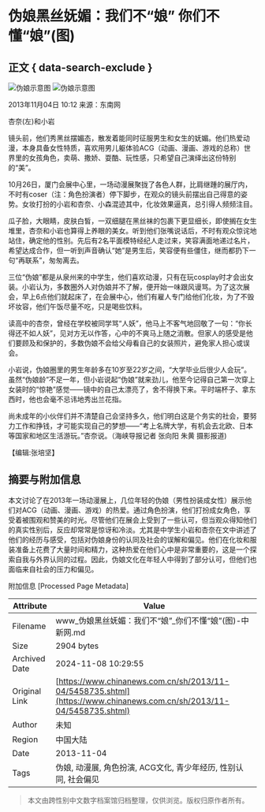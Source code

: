 # 伪娘黑丝妩媚：我们不“娘” 你们不懂“娘”(图)

## 正文 { data-search-exclude }


![伪娘示意图](http://www.chinanews.com/fileftp/2020/03/2020-03-11/U194P4T47D46410F978DT20200311093349.jpg)
![伪娘示意图](http://www.chinanews.com/fileftp/2020/03/2020-03-11/U194P4T47D46410F977DT20200311083723.jpg)

2013年11月04日 10:12 来源：东南网

杏奈(左)和小岩

镜头前，他们秀黑丝摆媚态，散发着能同时征服男生和女生的妩媚。他们热爱动漫，本身具备女性特质，喜欢用男儿躯体验ACG（动画、漫画、游戏的总称）世界里的女孩角色，卖萌、撒娇、耍酷、玩性感，只希望自己演绎出这份特别的“美”。

10月26日，厦门会展中心里，一场动漫展聚拢了各色人群，比肩继踵的展厅内，不时有coser（注：角色扮演者）停下脚步，在观众的镜头前摆出自己得意的姿势。女妆打扮的小岩和杏奈、小森混迹其中，化妆效果逼真，总引得人频频注目。

瓜子脸，大眼睛，皮肤白皙，一双细腿在黑丝袜的包裹下更显细长，即使搁在女生堆里，杏奈和小岩也算得上养眼的美女。听到他们张嘴说话后，不时有观众惊诧地站住，确定他的性别。先后有2名平面模特经纪人走过来，笑容满面地递过名片，希望达成合作，但一听到声音确认“她”是男生后，笑容便有些僵住，继而都扔下一句“再联系”，匆匆离去。

三位“伪娘”都是从泉州来的中学生，他们喜欢动漫，只有在玩cosplay时才会出女装。小岩认为，多数圈外人对伪娘并不了解，便开始一味跟风谩骂。为了这次展会，早上6点他们就起床了，在会展中心，他们有雇人专门给他们化妆，为了不毁坏妆容，他们午饭尽量不吃，只是喝些饮料。

读高中的杏奈，曾经在学校被同学骂“人妖”，他马上不客气地回敬了一句：“你长得还不如人妖”，见对方无以作答，心中的不爽马上随之消散。但家人的感受是他们要顾及和保护的，多数伪娘不会给父母看自己的女装照片，避免家人担心或误会。

小岩说，伪娘圈里的男生年龄多在10岁至22岁之间，“大学毕业后很少人会玩”。虽然“伪娘龄”不足一年，但小岩说起“伪娘”就来劲儿，他至今记得自己第一次穿上女装时的“惊艳”感觉——镜中的自己太漂亮了，舍不得换下来。平时端杯子、拿东西时，他也会毫不忌讳地秀出兰花指。

尚未成年的小伙伴们并不清楚自己会坚持多久，他们明白这是个务实的社会，要努力工作和挣钱，才可能实现自己的梦想——“考上名牌大学，有机会去北欧、日本等国家和地区生活游玩。”杏奈说。（海峡导报记者 张向阳 朱黄 摄影报道)

【编辑:张培坚】

## 摘要与附加信息

<!-- tcd_abstract -->
本文讨论了在2013年一场动漫展上，几位年轻的伪娘（男性扮装成女性）展示他们对ACG（动画、漫画、游戏）的热爱。通过角色扮演，他们打扮成女角色，享受着被围观和赞美的时光。尽管他们在展会上受到了一些认可，但当观众得知他们的真实性别后，反应却常常是惊讶和冷淡。尤其是中学生小岩和杏奈在文中讲述了他们的经历与感受，包括对伪娘身份的认同及社会的误解和偏见。他们在化妆和服装准备上花费了大量时间和精力，这种热爱在他们心中是非常重要的，这是一个探索自我与外界认同的过程。因此，伪娘文化在年轻人中得到了部分认可，但他们也面临来自社会的压力和偏见。
<!-- tcd_abstract_end -->

附加信息 [Processed Page Metadata]

| Attribute       | Value                                  |
|-----------------|----------------------------------------|
| Filename        | www_伪娘黑丝妩媚：我们不“娘”_你们不懂“娘”(图)-中新网.md                             |
| Size            | 2904 bytes                           |
| Archived Date   | 2024-11-08 10:29:55                             |
| Original Link   | [https://www.chinanews.com.cn/sh/2013/11-04/5458735.shtml](https://www.chinanews.com.cn/sh/2013/11-04/5458735.shtml)                       |
| Author          | 未知                               |
| Region          | 中国大陆                               |
| Date            | 2013-11-04                                 |
| Tags            | 伪娘, 动漫展, 角色扮演, ACG文化, 青少年经历, 性别认同, 社会偏见                                 |
>
> 本文由跨性别中文数字档案馆归档整理，仅供浏览。版权归原作者所有。
>